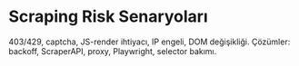 # Scraping Risk Senaryoları
403/429, captcha, JS-render ihtiyacı, IP engeli, DOM değişikliği. Çözümler:
backoff, ScraperAPI, proxy, Playwright, selector bakımı.
